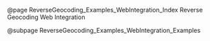 @page ReverseGeocoding_Examples_WebIntegration_Index Reverse Geocoding Web Integration

@subpage ReverseGeocoding_Examples_WebIntegration_Examples
